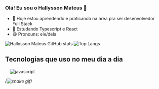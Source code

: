 ### Olá! Eu sou o Hallysson Mateus 👋

- 🔭 Hoje estou aprendendo e praticando na área pra ser desenvolvedor Full Stack
- 🌱 Estudando Typescript e React
- 😄 Pronouns: ele/dela

![Hallysson Mateus GitHub stats](https://github-readme-stats.vercel.app/api?username=hallyssonmateus&show_icons=true&theme=algolia)
![Top Langs](https://github-readme-stats.vercel.app/api/top-langs/?username=hallyssonmateus&layout=compact)

##

## Tecnologias que uso no meu dia a dia

<div>
  <img align="center" alt="" src="https://img.shields.io/badge/HTML5-E34F26?style=for-the-badge&logo=html5&logoColor=white"/>
  <img align="center" alt="" src="https://img.shields.io/badge/CSS3-1572B6?style=for-the-badge&logo=css3&logoColor=white"/>
  <img align="center" alt="" src="https://img.shields.io/badge/TypeScript-007ACC?style=for-the-badge&logo=typescript&logoColor=white"/>
  <img align="center" alt="" src="https://img.shields.io/badge/Bootstrap-563D7C?style=for-the-badge&logo=bootstrap&logoColor=white"/>
<img align="center" alt="javascript" src="https://img.shields.io/badge/JavaScript-F7DF1E?style=for-the-badge&logo=javascript&logoColor=black"/>
<img align="center" alt="" src="https://img.shields.io/badge/PHP-777BB4?style=for-the-badge&logo=php&logoColor=white"/>
<img align="center" alt="" src="https://img.shields.io/badge/React-20232A?style=for-the-badge&logo=react&logoColor=61DAFB"/>
<img align="center" alt="" src="https://img.shields.io/badge/Sass-CC6699?style=for-the-badge&logo=sass&logoColor=white"/>
<img align="center" alt="" src="https://img.shields.io/badge/MySQL-00000F?style=for-the-badge&logo=mysql&logoColor=white"/>
<img align="center" alt="" src="https://img.shields.io/badge/GitHub-100000?style=for-the-badge&logo=github&logoColor=white"/>
<img align="center" alt="" src=""/>
</div>

/*![snake gif](https://github.com/SEU_USUARIO/SEU_REPOSITORIO/blob/output/github-contribution-grid-snake.svg)*/
